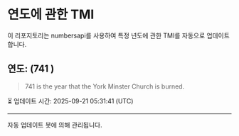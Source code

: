 
# 연도에 관한 TMI

이 리포지토리는 numbersapi를 사용하여 특정 년도에 관한 TMI를 자동으로 업데이트합니다.

## 연도: (741 )
> 741 is the year that the York Minster Church is burned.

⏳ 업데이트 시간: 2025-09-21 05:31:41 (UTC)

---
자동 업데이트 봇에 의해 관리됩니다.

